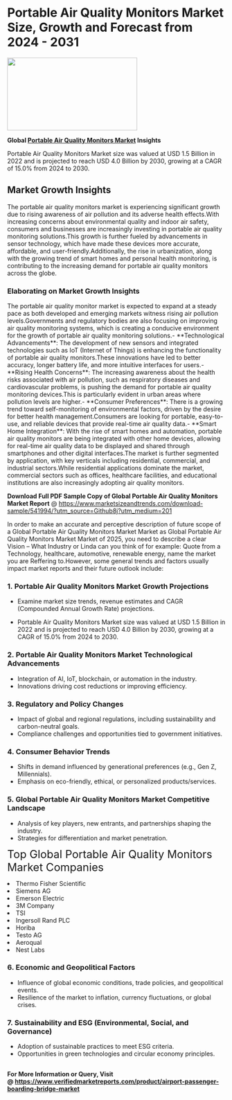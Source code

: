 <H1>Portable Air Quality Monitors Market Size, Growth and Forecast from 2024 - 2031</H1><img class="aligncenter size-medium wp-image-584254" src="https://thirdeyenews.in/wp-content/uploads/2024/09/Global-Market-Research-300x168.jpeg" alt="" width="300" height="168" /><p><strong>Global&nbsp;<a href="https://www.marketsizeandtrends.com/download-sample/541994/?utm_source=Github8j?utm_medium=201">Portable Air Quality Monitors Market</a> Insights</strong></p><p>Portable Air Quality Monitors Market size was valued at USD 1.5 Billion in 2022 and is projected to reach USD 4.0 Billion by 2030, growing at a CAGR of 15.0% from 2024 to 2030.</p><p><h2>Market Growth Insights</h2> The portable air quality monitors market is experiencing significant growth due to rising awareness of air pollution and its adverse health effects.With increasing concerns about environmental quality and indoor air safety, consumers and businesses are increasingly investing in portable air quality monitoring solutions.This growth is further fueled by advancements in sensor technology, which have made these devices more accurate, affordable, and user-friendly.Additionally, the rise in urbanization, along with the growing trend of smart homes and personal health monitoring, is contributing to the increasing demand for portable air quality monitors across the globe. <h3>Elaborating on Market Growth Insights</h3> The portable air quality monitor market is expected to expand at a steady pace as both developed and emerging markets witness rising air pollution levels.Governments and regulatory bodies are also focusing on improving air quality monitoring systems, which is creating a conducive environment for the growth of portable air quality monitoring solutions.- **Technological Advancements**: The development of new sensors and integrated technologies such as IoT (Internet of Things) is enhancing the functionality of portable air quality monitors.These innovations have led to better accuracy, longer battery life, and more intuitive interfaces for users.- **Rising Health Concerns**: The increasing awareness about the health risks associated with air pollution, such as respiratory diseases and cardiovascular problems, is pushing the demand for portable air quality monitoring devices.This is particularly evident in urban areas where pollution levels are higher.- **Consumer Preferences**: There is a growing trend toward self-monitoring of environmental factors, driven by the desire for better health management.Consumers are looking for portable, easy-to-use, and reliable devices that provide real-time air quality data.- **Smart Home Integration**: With the rise of smart homes and automation, portable air quality monitors are being integrated with other home devices, allowing for real-time air quality data to be displayed and shared through smartphones and other digital interfaces.The market is further segmented by application, with key verticals including residential, commercial, and industrial sectors.While residential applications dominate the market, commercial sectors such as offices, healthcare facilities, and educational institutions are also increasingly adopting air quality monitors.</p><p><span class=""><strong>Download Full PDF Sample Copy of Global Portable Air Quality Monitors Market Report</strong> @ <a href="https://www.marketsizeandtrends.com/download-sample/541994/?utm_source=Github8j?utm_medium=201" target="_blank">https://www.marketsizeandtrends.com/download-sample/541994/?utm_source=Github8j?utm_medium=201</a></span></p><p>In order to make an accurate and perceptive description of future scope of a Global&nbsp;Portable Air Quality Monitors Market Market as Global&nbsp;Portable Air Quality Monitors Market Market of 2025, you need to describe a clear Vision &ndash; What Industry or Linda can you think of for example: Quote from a Technology, healthcare, automotive, renewable energy, name the market you are Reffering to.However, some general trends and factors usually impact market reports and their future outlook include:</p><h3>1.&nbsp;<strong>Portable Air Quality Monitors Market Growth Projections</strong></h3><ul><li>Examine market size trends, revenue estimates and CAGR (Compounded Annual Growth Rate) projections.</li><li><p>Portable Air Quality Monitors Market size was valued at USD 1.5 Billion in 2022 and is projected to reach USD 4.0 Billion by 2030, growing at a CAGR of 15.0% from 2024 to 2030.</p></li></ul><h3>2.&nbsp;<strong>Portable Air Quality Monitors Market Technological Advancements</strong></h3><ul><li>Integration of AI, IoT, blockchain, or automation in the industry.</li><li>Innovations driving cost reductions or improving efficiency.</li></ul><h3>3.&nbsp;<strong>Regulatory and Policy Changes</strong></h3><ul><li>Impact of global and regional regulations, including sustainability and carbon-neutral goals.</li><li>Compliance challenges and opportunities tied to government initiatives.</li></ul><h3>4.&nbsp;<strong>Consumer Behavior Trends</strong></h3><ul><li>Shifts in demand influenced by generational preferences (e.g., Gen Z, Millennials).</li><li>Emphasis on eco-friendly, ethical, or personalized products/services.</li></ul><h3>5.&nbsp;<strong>Global Portable Air Quality Monitors Market Competitive Landscape</strong></h3><ul><li>Analysis of key players, new entrants, and partnerships shaping the industry.</li><li>Strategies for differentiation and market penetration.</li></ul><p data-pm-slice="1 1 []"><span style="color: inherit; font-family: inherit; font-size: 25px;">Top Global Portable Air Quality Monitors Market Companies</span></p><div class="" data-test-id=""><p><li>Thermo Fisher Scientific</li><li> Siemens AG</li><li> Emerson Electric</li><li> 3M Company</li><li> TSI</li><li> Ingersoll Rand PLC</li><li> Horiba</li><li> Testo AG</li><li> Aeroqual</li><li> Nest Labs</li></p></div><h3>6.&nbsp;<strong>Economic and Geopolitical Factors</strong></h3><ul><li>Influence of global economic conditions, trade policies, and geopolitical events.</li><li>Resilience of the market to inflation, currency fluctuations, or global crises.</li></ul><h3>7.&nbsp;<strong>Sustainability and ESG (Environmental, Social, and Governance)</strong></h3><ul><li>Adoption of sustainable practices to meet ESG criteria.</li><li>Opportunities in green technologies and circular economy principles.</li></ul><h2><strong style="font-size: 14px;">For More Information or Query, Visit @&nbsp;</strong><a style="background-color: #ffffff; font-size: 14px;" href="https://www.marketsizeandtrends.com/report/portable-air-quality-monitors-market/" target="_blank">https://www.verifiedmarketreports.com/product/airport-passenger-boarding-bridge-market</a></h2>
